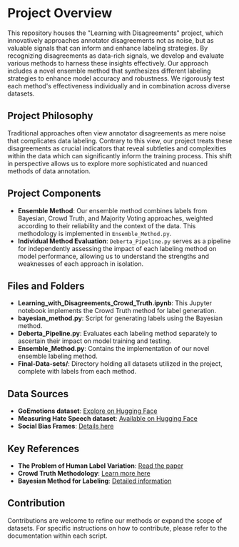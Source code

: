 # Project Overview

This repository houses the "Learning with Disagreements" project, which innovatively approaches annotator disagreements not as noise, but as valuable signals that can inform and enhance labeling strategies. By recognizing disagreements as data-rich signals, we develop and evaluate various methods to harness these insights effectively. Our approach includes a novel ensemble method that synthesizes different labeling strategies to enhance model accuracy and robustness. We rigorously test each method's effectiveness individually and in combination across diverse datasets.

## Project Philosophy

Traditional approaches often view annotator disagreements as mere noise that complicates data labeling. Contrary to this view, our project treats these disagreements as crucial indicators that reveal subtleties and complexities within the data which can significantly inform the training process. This shift in perspective allows us to explore more sophisticated and nuanced methods of data annotation.

## Project Components

- **Ensemble Method**: Our ensemble method combines labels from Bayesian, Crowd Truth, and Majority Voting approaches, weighted according to their reliability and the context of the data. This methodology is implemented in `Ensemble_Method.py`.
- **Individual Method Evaluation**: `Deberta_Pipeline.py` serves as a pipeline for independently assessing the impact of each labeling method on model performance, allowing us to understand the strengths and weaknesses of each approach in isolation.
  
## Files and Folders

- **Learning_with_Disagreements_Crowd_Truth.ipynb**: This Jupyter notebook implements the Crowd Truth method for label generation.
- **bayesian_method.py**: Script for generating labels using the Bayesian method.
- **Deberta_Pipeline.py**: Evaluates each labeling method separately to ascertain their impact on model training and testing.
- **Ensemble_Method.py**: Contains the implementation of our novel ensemble labeling method.
- **Final-Data-sets/**: Directory holding all datasets utilized in the project, complete with labels from each method.

## Data Sources

- **GoEmotions dataset**: [Explore on Hugging Face](https://huggingface.co/datasets/google-research-datasets/go_emotions)
- **Measuring Hate Speech dataset**: [Available on Hugging Face](https://huggingface.co/datasets/ucberkeley-dlab/measuring-hate-speech)
- **Social Bias Frames**: [Details here](https://maartensap.com/social-bias-frames/)

## Key References

- **The Problem of Human Label Variation**: [Read the paper](https://arxiv.org/abs/2211.02570)
- **Crowd Truth Methodology**: [Learn more here](https://ojs.aaai.org/aimagazine/index.php/aimagazine/article/view/2564)
- **Bayesian Method for Labeling**: [Detailed information](https://citeseerx.ist.psu.edu/document?repid=rep1&type=pdf&doi=c6e8d5e9ca4e58c413857b7fbd3a11054f2262cb)

## Contribution

Contributions are welcome to refine our methods or expand the scope of datasets. For specific instructions on how to contribute, please refer to the documentation within each script.
